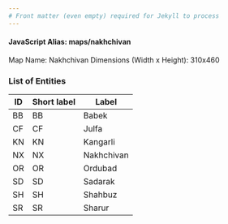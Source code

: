 ```yaml
---
# Front matter (even empty) required for Jekyll to process
---
```


#### JavaScript Alias: maps/nakhchivan

Map Name: Nakhchivan
Dimensions (Width x Height): 310x460





### List of Entities

ID | Short label | Label
---|---|---|
BB|BB|Babek
CF|CF|Julfa
KN|KN|Kangarli
NX|NX|Nakhchivan
OR|OR|Ordubad
SD|SD|Sadarak
SH|SH|Shahbuz
SR|SR|Sharur